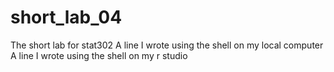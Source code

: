 # short_lab_04
The short lab for stat302
A line I wrote using the shell on my local computer
A line I wrote using the shell on my r studio
